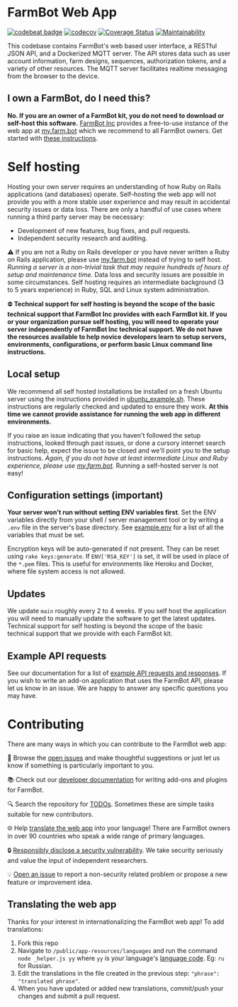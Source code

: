 # FarmBot Web App

[![codebeat badge](https://codebeat.co/badges/7f81859b-67fe-4bdb-b56f-050bfed35e9c)](https://codebeat.co/projects/github-com-farmbot-farmbot-web-app-staging)
[![codecov](https://codecov.io/gh/FarmBot/Farmbot-Web-App/branch/main/graph/badge.svg)](https://codecov.io/gh/FarmBot/Farmbot-Web-App)
[![Coverage Status](https://coveralls.io/repos/github/FarmBot/Farmbot-Web-App/badge.svg)](https://coveralls.io/github/FarmBot/Farmbot-Web-App)
[![Maintainability](https://api.codeclimate.com/v1/badges/74091163d8a02bb8988f/maintainability)](https://codeclimate.com/github/FarmBot/Farmbot-Web-App/maintainability)

This codebase contains FarmBot's web based user interface, a RESTful JSON API, and a Dockerized MQTT server. The API stores data such as user account information, farm designs, sequences, authorization tokens, and a variety of other resources. The MQTT server facilitates realtime messaging from the browser to the device.

## I own a FarmBot, do I need this?

**No. If you are an owner of a FarmBot kit, you do not need to download or self-host this software.** [FarmBot Inc](https://farm.bot) provides a free-to-use instance of the web app at [my.farm.bot](https://my.farm.bot/) which we recommend to all FarmBot owners. Get started with [these instructions](https://software.farm.bot/docs/getting-started).

# Self hosting

Hosting your own server requires an understanding of how Ruby on Rails applications (and databases) operate. Self-hosting the web app will not provide you with a more stable user experience and may result in accidental security issues or data loss. There are only a handful of use cases where running a third party server may be necessary:

 * Development of new features, bug fixes, and pull requests.
 * Independent security research and auditing.

:warning: If you are not a Ruby on Rails developer or you have never written a Ruby on Rails application, please use [my.farm.bot](https://my.farm.bot/) instead of trying to self host. *Running a server is a non-trivial task that may require hundreds of hours of setup and maintenance time.* Data loss and security issues are possible in some circumstances. Self hosting requires an intermediate background (3 to 5 years experience) in Ruby, SQL and Linux system administration.

:no_entry: **Technical support for self hosting is beyond the scope of the basic technical support that FarmBot Inc provides with each FarmBot kit. If you or your organization pursue self hosting, you will need to operate your server independently of FarmBot Inc technical support. We do not have the resources available to help novice developers learn to setup servers, environments, configurations, or perform basic Linux command line instructions.**

## Local setup

We recommend all self hosted installations be installed on a fresh Ubuntu server using the instructions provided in [ubuntu_example.sh](https://github.com/FarmBot/Farmbot-Web-App/blob/main/ubuntu_example.sh). These instructions are regularly checked and updated to ensure they work. **At this time we cannot provide assistance for running the web app in different environments.**

If you raise an issue indicating that you haven't followed the setup instructions, looked through past issues, or done a cursory internet search for basic help, expect the issue to be closed and we'll point you to the setup instructions. *Again, if you do not have at least intermediate Linux and Ruby experience, please use [my.farm.bot](https://my.farm.bot).* Running a self-hosted server is not easy!

## Configuration settings (important)

**Your server won't run without setting ENV variables first**. Set the ENV variables directly from your shell / server management tool or by writing a `.env` file in the server's base directory. See [example.env](https://github.com/FarmBot/Farmbot-Web-App/blob/main/example.env) for a list of all the variables that must be set.

Encryption keys will be auto-generated if not present. They can be reset using `rake keys:generate`. If `ENV['RSA_KEY']` is set, it will be used in place of the `*.pem` files. This is useful for environments like Heroku and Docker, where file system access is not allowed.

## Updates

We update `main` roughly every 2 to 4 weeks. If you self host the application you will need to manually update the software to get the latest updates. Technical support for self hosting is beyond the scope of the basic technical support that we provide with each FarmBot kit.

## Example API requests

See our documentation for a list of [example API requests and responses](https://developer.farm.bot/docs/api-docs). If you wish to write an add-on application that uses the FarmBot API, please let us know in an issue. We are happy to answer any specific questions you may have.

# Contributing

There are many ways in which you can contribute to the FarmBot web app:

:pencil: Browse the [open issues](https://github.com/FarmBot/Farmbot-Web-App/issues) and make thoughtful suggestions or just let us know if something is particularly important to you.

:books: Check out our [developer documentation](https://developer.farm.bot/) for writing add-ons and plugins for FarmBot.

:mag: Search the repository for [TODOs](https://github.com/FarmBot/Farmbot-Web-App/search?utf8=%E2%9C%93&q=todo). Sometimes these are simple tasks suitable for new contributors.

:globe_with_meridians: Help [translate the web app](#translating-the-web-app) into your language! There are FarmBot owners in over 90 countries who speak a wide range of primary languages.

:lock: [Responsibly disclose a security vulnerability](http://disclosure.farm.bot/). We take security seriously and value the input of independent researchers.

:bulb: [Open an issue](https://github.com/FarmBot/Farmbot-Web-App/issues/new) to report a non-security related problem or propose a new feature or improvement idea.

## Translating the web app

Thanks for your interest in internationalizing the FarmBot web app! To add translations:

1. Fork this repo
0. Navigate to `/public/app-resources/languages` and run the command `node _helper.js yy` where `yy` is your language's [language code](http://www.science.co.il/Language/Locale-codes.php). Eg: `ru` for Russian.
0. Edit the translations in the file created in the previous step: `"phrase": "translated phrase"`.
0. When you have updated or added new translations, commit/push your changes and submit a pull request.
